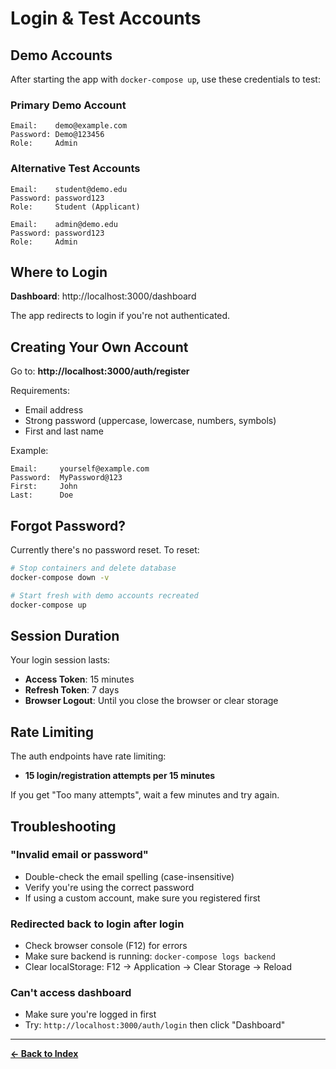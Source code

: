 # Login & Test Accounts

## Demo Accounts

After starting the app with `docker-compose up`, use these credentials to test:

### Primary Demo Account
```
Email:    demo@example.com
Password: Demo@123456
Role:     Admin
```

### Alternative Test Accounts
```
Email:    student@demo.edu
Password: password123
Role:     Student (Applicant)

Email:    admin@demo.edu
Password: password123
Role:     Admin
```

## Where to Login

**Dashboard**: http://localhost:3000/dashboard

The app redirects to login if you're not authenticated.

## Creating Your Own Account

Go to: **http://localhost:3000/auth/register**

Requirements:
- Email address
- Strong password (uppercase, lowercase, numbers, symbols)
- First and last name

Example:
```
Email:     yourself@example.com
Password:  MyPassword@123
First:     John
Last:      Doe
```

## Forgot Password?

Currently there's no password reset. To reset:

```bash
# Stop containers and delete database
docker-compose down -v

# Start fresh with demo accounts recreated
docker-compose up
```

## Session Duration

Your login session lasts:
- **Access Token**: 15 minutes
- **Refresh Token**: 7 days
- **Browser Logout**: Until you close the browser or clear storage

## Rate Limiting

The auth endpoints have rate limiting:
- **15 login/registration attempts per 15 minutes**

If you get "Too many attempts", wait a few minutes and try again.

## Troubleshooting

### "Invalid email or password"
- Double-check the email spelling (case-insensitive)
- Verify you're using the correct password
- If using a custom account, make sure you registered first

### Redirected back to login after login
- Check browser console (F12) for errors
- Make sure backend is running: `docker-compose logs backend`
- Clear localStorage: F12 → Application → Clear Storage → Reload

### Can't access dashboard
- Make sure you're logged in first
- Try: `http://localhost:3000/auth/login` then click "Dashboard"

---

**[← Back to Index](./INDEX.md)**
